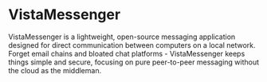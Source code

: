 # VistaMessenger
VistaMessenger is a lightweight, open-source messaging application designed for direct communication between computers on a local network. Forget email chains and bloated chat platforms - VistaMessenger keeps things simple and secure, focusing on pure peer-to-peer messaging without the cloud as the middleman.
